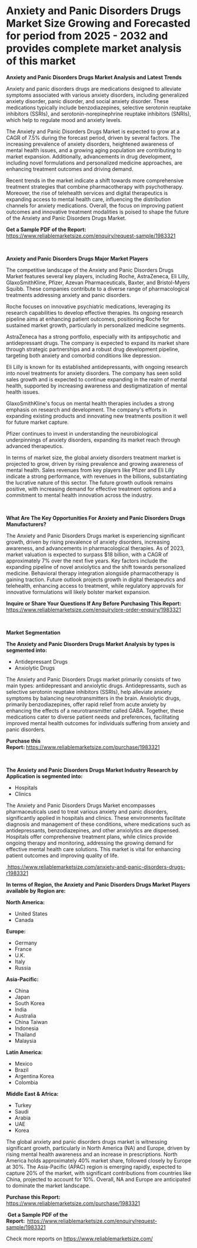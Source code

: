 <p><h1>Anxiety and Panic Disorders Drugs Market Size Growing and Forecasted for period from 2025 - 2032 and provides complete market analysis of this market</h1></p><p><strong>Anxiety and Panic Disorders Drugs Market Analysis and Latest Trends</strong></p>
<p><p>Anxiety and panic disorders drugs are medications designed to alleviate symptoms associated with various anxiety disorders, including generalized anxiety disorder, panic disorder, and social anxiety disorder. These medications typically include benzodiazepines, selective serotonin reuptake inhibitors (SSRIs), and serotonin-norepinephrine reuptake inhibitors (SNRIs), which help to regulate mood and anxiety levels.</p><p>The Anxiety and Panic Disorders Drugs Market is expected to grow at a CAGR of 7.5% during the forecast period, driven by several factors. The increasing prevalence of anxiety disorders, heightened awareness of mental health issues, and a growing aging population are contributing to market expansion. Additionally, advancements in drug development, including novel formulations and personalized medicine approaches, are enhancing treatment outcomes and driving demand.</p><p>Recent trends in the market indicate a shift towards more comprehensive treatment strategies that combine pharmacotherapy with psychotherapy. Moreover, the rise of telehealth services and digital therapeutics is expanding access to mental health care, influencing the distribution channels for anxiety medications. Overall, the focus on improving patient outcomes and innovative treatment modalities is poised to shape the future of the Anxiety and Panic Disorders Drugs Market.</p></p>
<p><strong>Get a Sample PDF of the Report:&nbsp;</strong> <a href="https://www.reliablemarketsize.com/enquiry/request-sample/1983321?utm_campaign=3348&utm_medium=2&utm_source=Github&utm_content=ia&utm_term=09032025&utm_id=anxiety-and-panic-disorders-drugs">https://www.reliablemarketsize.com/enquiry/request-sample/1983321</a></p>
<p>&nbsp;</p>
<p><strong>Anxiety and Panic Disorders Drugs Major Market Players</strong></p>
<p><p>The competitive landscape of the Anxiety and Panic Disorders Drugs Market features several key players, including Roche, AstraZeneca, Eli Lilly, GlaxoSmithKline, Pfizer, Azevan Pharmaceuticals, Baxter, and Bristol-Myers Squibb. These companies contribute to a diverse range of pharmacological treatments addressing anxiety and panic disorders.</p><p>Roche focuses on innovative psychiatric medications, leveraging its research capabilities to develop effective therapies. Its ongoing research pipeline aims at enhancing patient outcomes, positioning Roche for sustained market growth, particularly in personalized medicine segments.</p><p>AstraZeneca has a strong portfolio, especially with its antipsychotic and antidepressant drugs. The company is expected to expand its market share through strategic partnerships and a robust drug development pipeline, targeting both anxiety and comorbid conditions like depression.</p><p>Eli Lilly is known for its established antidepressants, with ongoing research into novel treatments for anxiety disorders. The company has seen solid sales growth and is expected to continue expanding in the realm of mental health, supported by increasing awareness and destigmatization of mental health issues.</p><p>GlaxoSmithKline's focus on mental health therapies includes a strong emphasis on research and development. The company's efforts in expanding existing products and innovating new treatments position it well for future market capture.</p><p>Pfizer continues to invest in understanding the neurobiological underpinnings of anxiety disorders, expanding its market reach through advanced therapeutics.  </p><p>In terms of market size, the global anxiety disorders treatment market is projected to grow, driven by rising prevalence and growing awareness of mental health. Sales revenues from key players like Pfizer and Eli Lilly indicate a strong performance, with revenues in the billions, substantiating the lucrative nature of this sector. The future growth outlook remains positive, with increasing demand for effective treatment options and a commitment to mental health innovation across the industry.</p></p>
<p>&nbsp;</p>
<p><strong>What Are The Key Opportunities For Anxiety and Panic Disorders Drugs Manufacturers?</strong></p>
<p><p>The Anxiety and Panic Disorders Drugs market is experiencing significant growth, driven by rising prevalence of anxiety disorders, increasing awareness, and advancements in pharmacological therapies. As of 2023, market valuation is expected to surpass $18 billion, with a CAGR of approximately 7% over the next five years. Key factors include the expanding pipeline of novel anxiolytics and the shift towards personalized medicine. Behavioral therapy integration alongside pharmacotherapy is gaining traction. Future outlook projects growth in digital therapeutics and telehealth, enhancing access to treatment, while regulatory approvals for innovative formulations will likely bolster market expansion.</p></p>
<p><strong>Inquire or Share Your Questions If Any Before Purchasing This Report:</strong> <a href="https://www.reliablemarketsize.com/enquiry/pre-order-enquiry/1983321?utm_campaign=3348&utm_medium=2&utm_source=Github&utm_content=ia&utm_term=09032025&utm_id=anxiety-and-panic-disorders-drugs">https://www.reliablemarketsize.com/enquiry/pre-order-enquiry/1983321</a></p>
<p>&nbsp;</p>
<p><strong>Market Segmentation</strong></p>
<p><strong>The Anxiety and Panic Disorders Drugs Market Analysis by types is segmented into:</strong></p>
<p><ul><li>Antidepressant Drugs</li><li>Anxiolytic Drugs</li></ul></p>
<p><p>The Anxiety and Panic Disorders Drugs market primarily consists of two main types: antidepressant and anxiolytic drugs. Antidepressants, such as selective serotonin reuptake inhibitors (SSRIs), help alleviate anxiety symptoms by balancing neurotransmitters in the brain. Anxiolytic drugs, primarily benzodiazepines, offer rapid relief from acute anxiety by enhancing the effects of a neurotransmitter called GABA. Together, these medications cater to diverse patient needs and preferences, facilitating improved mental health outcomes for individuals suffering from anxiety and panic disorders.</p></p>
<p><strong>Purchase this Report:&nbsp;</strong><a href="https://www.reliablemarketsize.com/purchase/1983321?utm_campaign=3348&utm_medium=2&utm_source=Github&utm_content=ia&utm_term=09032025&utm_id=anxiety-and-panic-disorders-drugs">https://www.reliablemarketsize.com/purchase/1983321</a></p>
<p>&nbsp;</p>
<p><strong>The Anxiety and Panic Disorders Drugs Market Industry Research by Application is segmented into:</strong></p>
<p><ul><li>Hospitals</li><li>Clinics</li></ul></p>
<p><p>The Anxiety and Panic Disorders Drugs Market encompasses pharmaceuticals used to treat various anxiety and panic disorders, significantly applied in hospitals and clinics. These environments facilitate diagnosis and management of these conditions, where medications such as antidepressants, benzodiazepines, and other anxiolytics are dispensed. Hospitals offer comprehensive treatment plans, while clinics provide ongoing therapy and monitoring, addressing the growing demand for effective mental health care solutions. This market is vital for enhancing patient outcomes and improving quality of life.</p></p>
<p><a href="https://www.reliablemarketsize.com/anxiety-and-panic-disorders-drugs-r1983321?utm_campaign=3348&utm_medium=2&utm_source=Github&utm_content=ia&utm_term=09032025&utm_id=anxiety-and-panic-disorders-drugs">&nbsp;https://www.reliablemarketsize.com/anxiety-and-panic-disorders-drugs-r1983321</a></p>
<p><strong>In terms of Region, the Anxiety and Panic Disorders Drugs Market Players available by Region are:</strong></p>
<p>
    <p> <strong> North America: </strong>
        <ul>
            <li>United States</li>
            <li>Canada</li>
        </ul>
        </p> 
    <p> <strong> Europe: </strong>
        <ul>
            <li>Germany</li>
            <li>France</li>
            <li>U.K.</li>
            <li>Italy</li>
            <li>Russia</li>
        </ul>
        </p> 
    <p> <strong> Asia-Pacific: </strong>
        <ul>
            <li>China</li>
            <li>Japan</li>
            <li>South Korea</li>
            <li>India</li>
            <li>Australia</li>
            <li>China Taiwan</li>
            <li>Indonesia</li>
            <li>Thailand</li>
            <li>Malaysia</li>
        </ul>
        </p> 
    <p> <strong> Latin America: </strong>
        <ul>
            <li>Mexico</li>
            <li>Brazil</li>
            <li>Argentina Korea</li>
            <li>Colombia</li>
        </ul>
        </p> 
    <p> <strong> Middle East & Africa: </strong>
        <ul>
            <li>Turkey</li>
            <li>Saudi</li>
            <li>Arabia</li>
            <li>UAE</li>
            <li>Korea</li>
        </ul>
    </p>
    </p>
<p><p>The global anxiety and panic disorders drugs market is witnessing significant growth, particularly in North America (NA) and Europe, driven by rising mental health awareness and an increase in prescriptions. North America holds approximately 40% market share, followed closely by Europe at 30%. The Asia-Pacific (APAC) region is emerging rapidly, expected to capture 20% of the market, with significant contributions from countries like China, projected to account for 10%. Overall, NA and Europe are anticipated to dominate the market landscape.</p></p>
<p><strong>Purchase this Report: </strong><a href="https://www.reliablemarketsize.com/purchase/1983321?utm_campaign=3348&utm_medium=2&utm_source=Github&utm_content=ia&utm_term=09032025&utm_id=anxiety-and-panic-disorders-drugs">https://www.reliablemarketsize.com/purchase/1983321</a></p>
<p>&nbsp;<strong>Get a Sample PDF of the Report:&nbsp;&nbsp;</strong><a href="https://www.reliablemarketsize.com/enquiry/request-sample/1983321?utm_campaign=3348&utm_medium=2&utm_source=Github&utm_content=ia&utm_term=09032025&utm_id=anxiety-and-panic-disorders-drugs">https://www.reliablemarketsize.com/enquiry/request-sample/1983321</a></p>
<p><strong></strong></p>
<p>Check more reports on <a href="https://www.reliablemarketsize.com/?utm_campaign=3348&utm_medium=2&utm_source=Github&utm_content=ia&utm_term=09032025&utm_id=anxiety-and-panic-disorders-drugs">https://www.reliablemarketsize.com/</a></p>